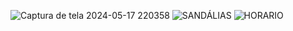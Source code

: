 ![Captura de tela 2024-05-17 220358](https://github.com/BrunaCanhonii/Informatica/assets/163791622/fdc90e5f-546c-4582-8202-9227a915dc51)
![SANDÁLIAS](https://github.com/BrunaCanhonii/Informatica/assets/163791622/79eb430e-bba1-4440-bb8e-7b06340eb506)
![HORARIO](https://github.com/BrunaCanhonii/Informatica/assets/163791622/fc5fb5b2-98b8-45c6-a0aa-c791b0e5bf0d)
